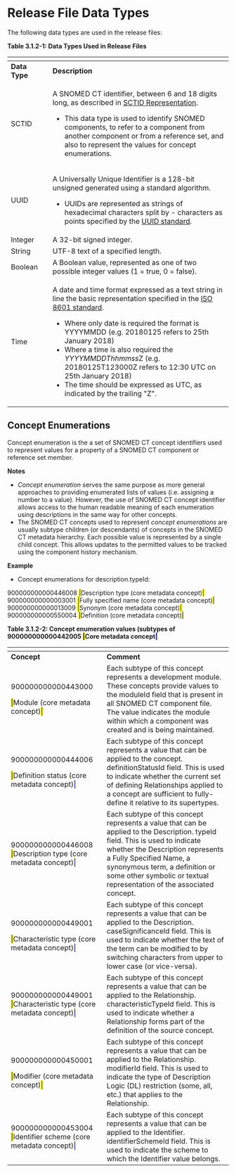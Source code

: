 # Release File Data Types

The following data types are used in the release files:

**Table 3.1.2-1: Data Types Used in Release Files**

<table data-header-hidden data-full-width="true"><thead><tr><th width="117.2421875"></th><th width="800"></th></tr></thead><tbody><tr><td><strong>Data Type</strong></td><td><strong>Description</strong></td></tr><tr><td>SCTID</td><td><p>A SNOMED CT identifier, between 6 and 18 digits long, as described in <a href="../../6 snomed-ct-identifiers/6.2-sctid-representation.md">SCTID Representation</a>.<br></p><ul><li>This data type is used to identify SNOMED components, to refer to a component from another component or from a reference set, and also to represent the values for concept enumerations.</li></ul></td></tr><tr><td>UUID</td><td><p>A Universally Unique Identifier is a 128-bit unsigned generated using a standard algorithm.</p><ul><li>UUIDs are represented as strings of hexadecimal characters split by - characters as points specified by the <a href="https://en.wikipedia.org/wiki/Universally_unique_identifier">UUID standard</a>.</li></ul></td></tr><tr><td>Integer</td><td>A 32-bit signed integer.</td></tr><tr><td>String</td><td>UTF-8 text of a specified length.</td></tr><tr><td>Boolean</td><td>A Boolean value, represented as one of two possible integer values (1 = true, 0 = false).</td></tr><tr><td>Time</td><td><p>A date and time format expressed as a text string in line the basic representation specified in the <a href="https://en.wikipedia.org/wiki/ISO_8601">ISO 8601 standard</a>.</p><ul><li>Where only date is required the format is YYYYMMDD (e.g. 20180125 refers to 25th January 2018)</li><li>Where a time is also required the <em>YYYYMMDDThhmmss</em>Z (e.g. 20180125T123000Z refers to 12:30 UTC on 25th January 2018)</li><li>The time should be expressed as UTC, as indicated by the trailing "Z".</li></ul></td></tr></tbody></table>

## Concept Enumerations

Concept enumeration is the a set of SNOMED CT concept identifiers used to represent values for a property of a SNOMED CT component or reference set member.

**Notes**

* _Concept enumeration_ serves the same purpose as more general approaches to providing enumerated lists of values (i.e. assigning a number to a value). However, the use of SNOMED CT concept identifier allows access to the human readable meaning of each enumeration using descriptions in the same way for other concepts.
* The SNOMED CT concepts used to represent _concept enumerations_ are usually subtype children (or descendants) of concepts in the SNOMED CT metadata hierarchy. Each possible value is represented by a single child concept. This allows updates to the permitted values to be tracked using the component history mechanism.

**Example**

* Concept enumerations for description.typeId:

900000000000446008 <mark style="color:blue;">|</mark>Description type (core metadata concept)<mark style="color:blue;">|</mark>\
900000000000003001 <mark style="color:blue;">|</mark>Fully specified name (core metadata concept)<mark style="color:blue;">|</mark>\
900000000000013009 <mark style="color:blue;">|</mark>Synonym (core metadata concept)<mark style="color:blue;">|</mark>\
900000000000550004 <mark style="color:blue;">|</mark>Definition (core metadata concept)<mark style="color:blue;">|</mark>

**Table 3.1.2-2: Concept enumeration values (subtypes of 900000000000442005&#x20;**<mark style="color:blue;">**|**</mark>**Core metadata concept**<mark style="color:blue;">**|**</mark>

<table data-header-hidden data-full-width="true"><thead><tr><th width="234.42578125"></th><th width="513.10546875"></th></tr></thead><tbody><tr><td><strong>Concept</strong></td><td><strong>Comment</strong></td></tr><tr><td><p>900000000000443000</p><p><mark style="color:blue;">|</mark>Module (core metadata concept)<mark style="color:blue;">|</mark></p></td><td>Each subtype of this concept represents a development module. These concepts provide values to the moduleId field that is present in all SNOMED CT component file. The value indicates the module within which a component was created and is being maintained.</td></tr><tr><td><p>900000000000444006 </p><p><mark style="color:blue;">|</mark>Definition status (core metadata concept)<mark style="color:blue;">|</mark></p></td><td>Each subtype of this concept represents a value that can be applied to the concept. definitionStatusId field. This is used to indicate whether the current set of defining Relationships applied to a concept are sufficient to fully-define it relative to its supertypes.</td></tr><tr><td>900000000000446008 <mark style="color:blue;">|</mark>Description type (core metadata concept)<mark style="color:blue;">|</mark></td><td>Each subtype of this concept represents a value that can be applied to the Description. typeId field. This is used to indicate whether the Description represents a Fully Specified Name, a synonymous term, a definition or some other symbolic or textual representation of the associated concept.</td></tr><tr><td><p>900000000000449001 </p><p><mark style="color:blue;">|</mark>Characteristic type (core metadata concept)<mark style="color:blue;">|</mark></p></td><td>Each subtype of this concept represents a value that can be applied to the Description. caseSignificanceId field. This is used to indicate whether the text of the term can be modified to by switching characters from upper to lower case (or vice-versa).</td></tr><tr><td>900000000000449001 <mark style="color:blue;">|</mark>Characteristic type (core metadata concept)<mark style="color:blue;">|</mark></td><td>Each subtype of this concept represents a value that can be applied to the Relationship. characteristicTypeId field. This is used to indicate whether a Relationship forms part of the definition of the source concept.</td></tr><tr><td><p>900000000000450001 </p><p><mark style="color:blue;">|</mark>Modifier (core metadata concept)<mark style="color:blue;">|</mark></p></td><td>Each subtype of this concept represents a value that can be applied to the Relationship. modifierId field. This is used to indicate the type of Description Logic (DL) restriction (some, all, etc.) that applies to the Relationship.</td></tr><tr><td>900000000000453004 <mark style="color:blue;">|</mark>Identifier scheme (core metadata concept)<mark style="color:blue;">|</mark></td><td>Each subtype of this concept represents a value that can be applied to the Identifier. identifierSchemeId field. This is used to indicate the scheme to which the Identifier value belongs.</td></tr></tbody></table>
